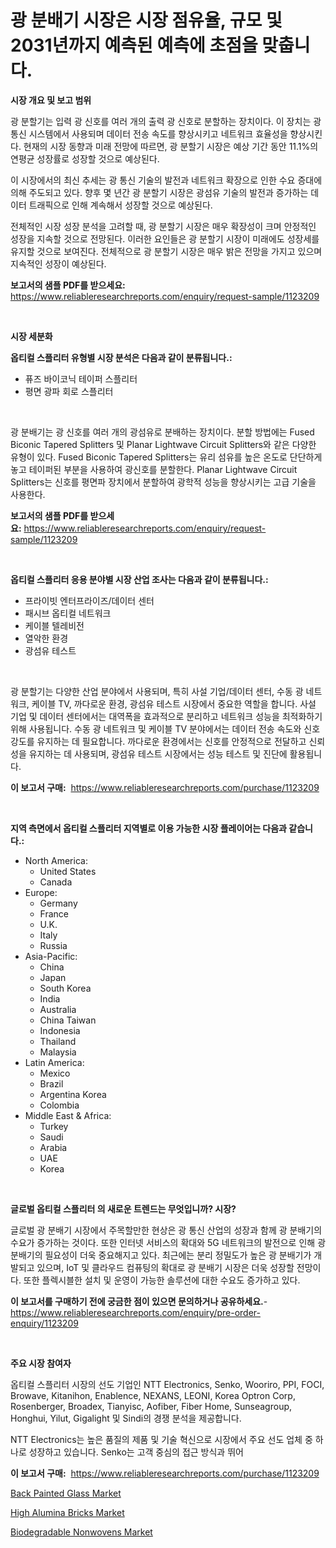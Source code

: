 <p><h1>광 분배기 시장은 시장 점유율, 규모 및 2031년까지 예측된 예측에 초점을 맞춥니다.</h1></p><p><strong>시장 개요 및 보고 범위</strong></p>
<p><p>광 분할기는 입력 광 신호를 여러 개의 출력 광 신호로 분할하는 장치이다. 이 장치는 광 통신 시스템에서 사용되며 데이터 전송 속도를 향상시키고 네트워크 효율성을 향상시킨다. 현재의 시장 동향과 미래 전망에 따르면, 광 분할기 시장은 예상 기간 동안 11.1%의 연평균 성장률로 성장할 것으로 예상된다.</p><p>이 시장에서의 최신 추세는 광 통신 기술의 발전과 네트워크 확장으로 인한 수요 증대에 의해 주도되고 있다. 향후 몇 년간 광 분할기 시장은 광섬유 기술의 발전과 증가하는 데이터 트래픽으로 인해 계속해서 성장할 것으로 예상된다.</p><p>전체적인 시장 성장 분석을 고려할 때, 광 분할기 시장은 매우 확장성이 크며 안정적인 성장을 지속할 것으로 전망된다. 이러한 요인들은 광 분할기 시장이 미래에도 성장세를 유지할 것으로 보여진다. 전체적으로 광 분할기 시장은 매우 밝은 전망을 가지고 있으며 지속적인 성장이 예상된다.</p></p>
<p><strong>보고서의 샘플 PDF를 받으세요:</strong> <a href="https://www.reliableresearchreports.com/enquiry/request-sample/1123209">https://www.reliableresearchreports.com/enquiry/request-sample/1123209</a></p>
<p>&nbsp;</p>
<p><strong>시장 세분화</strong></p>
<p><strong>옵티컬 스플리터 유형별 시장 분석은 다음과 같이 분류됩니다.:</strong></p>
<p><ul><li>퓨즈 바이코닉 테이퍼 스플리터</li><li>평면 광파 회로 스플리터</li></ul></p>
<p>&nbsp;</p>
<p><p>광 분배기는 광 신호를 여러 개의 광섬유로 분배하는 장치이다. 분할 방법에는 Fused Biconic Tapered Splitters 및 Planar Lightwave Circuit Splitters와 같은 다양한 유형이 있다. Fused Biconic Tapered Splitters는 유리 섬유를 높은 온도로 단단하게 놓고 테이퍼된 부분을 사용하여 광신호를 분할한다. Planar Lightwave Circuit Splitters는 신호를 평면파 장치에서 분할하여 광학적 성능을 향상시키는 고급 기술을 사용한다.</p></p>
<p><strong>보고서의 샘플 PDF를 받으세요:</strong>&nbsp;<a href="https://www.reliableresearchreports.com/enquiry/request-sample/1123209">https://www.reliableresearchreports.com/enquiry/request-sample/1123209</a></p>
<p>&nbsp;</p>
<p><strong> 옵티컬 스플리터 응용 분야별 시장 산업 조사는 다음과 같이 분류됩니다.:</strong></p>
<p><ul><li>프라이빗 엔터프라이즈/데이터 센터</li><li>패시브 옵티컬 네트워크</li><li>케이블 텔레비전</li><li>열악한 환경</li><li>광섬유 테스트</li></ul></p>
<p>&nbsp;</p>
<p><p>광 분할기는 다양한 산업 분야에서 사용되며, 특히 사설 기업/데이터 센터, 수동 광 네트워크, 케이블 TV, 까다로운 환경, 광섬유 테스트 시장에서 중요한 역할을 합니다. 사설 기업 및 데이터 센터에서는 대역폭을 효과적으로 분리하고 네트워크 성능을 최적화하기 위해 사용됩니다. 수동 광 네트워크 및 케이블 TV 분야에서는 데이터 전송 속도와 신호 강도를 유지하는 데 필요합니다. 까다로운 환경에서는 신호를 안정적으로 전달하고 신뢰성을 유지하는 데 사용되며, 광섬유 테스트 시장에서는 성능 테스트 및 진단에 활용됩니다.</p></p>
<p><strong>이 보고서 구매:</strong>&nbsp; <a href="https://www.reliableresearchreports.com/purchase/1123209">https://www.reliableresearchreports.com/purchase/1123209</a></p>
<p>&nbsp;</p>
<p><strong>지역 측면에서 옵티컬 스플리터 지역별로 이용 가능한 시장 플레이어는 다음과 같습니다.:</strong></p>
<p><ul>
    <li>
        North America:
        <ul>
            <li>United States</li>
            <li>Canada</li>
        </ul>
    </li>
    <li>
        Europe:
        <ul>
            <li>Germany</li>
            <li>France</li>
            <li>U.K.</li>
            <li>Italy</li>
            <li>Russia</li>
        </ul>
    </li>
    <li>
        Asia-Pacific:
        <ul>
            <li>China</li>
            <li>Japan</li>
            <li>South Korea</li>
            <li>India</li>
            <li>Australia</li>
            <li>China Taiwan</li>
            <li>Indonesia</li>
            <li>Thailand</li>
            <li>Malaysia</li>
        </ul>
    </li>
    <li>
        Latin America:
        <ul>
            <li>Mexico</li>
            <li>Brazil</li>
            <li>Argentina Korea</li>
            <li>Colombia</li>
        </ul>
    </li>
    <li>
        Middle East & Africa:
        <ul>
            <li>Turkey</li>
            <li>Saudi</li>
            <li>Arabia</li>
            <li>UAE</li>
            <li>Korea</li>
        </ul>
    </li>
    </ul></p>
<p>&nbsp;</p>
<p><strong>글로벌 옵티컬 스플리터 의 새로운 트렌드는 무엇입니까? 시장?</strong></p>
<p><p>글로벌 광 분배기 시장에서 주목할만한 현상은 광 통신 산업의 성장과 함께 광 분배기의 수요가 증가하는 것이다. 또한 인터넷 서비스의 확대와 5G 네트워크의 발전으로 인해 광 분배기의 필요성이 더욱 중요해지고 있다. 최근에는 분리 정밀도가 높은 광 분배기가 개발되고 있으며, IoT 및 클라우드 컴퓨팅의 확대로 광 분배기 시장은 더욱 성장할 전망이다. 또한 플렉시블한 설치 및 운영이 가능한 솔루션에 대한 수요도 증가하고 있다.</p></p>
<p><strong>이 보고서를 구매하기 전에 궁금한 점이 있으면 문의하거나 공유하세요.</strong>- <a href="https://www.reliableresearchreports.com/enquiry/pre-order-enquiry/1123209">https://www.reliableresearchreports.com/enquiry/pre-order-enquiry/1123209</a></p>
<p>&nbsp;</p>
<p><strong>주요 시장 참여자</strong></p>
<p><p>옵티컬 스플리터 시장의 선도 기업인 NTT Electronics, Senko, Wooriro, PPI, FOCI, Browave, Kitanihon, Enablence, NEXANS, LEONI, Korea Optron Corp, Rosenberger, Broadex, Tianyisc, Aofiber, Fiber Home, Sunseagroup, Honghui, Yilut, Gigalight 및 Sindi의 경쟁 분석을 제공합니다. </p><p>NTT Electronics는 높은 품질의 제품 및 기술 혁신으로 시장에서 주요 선도 업체 중 하나로 성장하고 있습니다. Senko는 고객 중심의 접근 방식과 뛰어</p></p>
<p><strong>이 보고서 구매:</strong>&nbsp;&nbsp;<a href="https://www.reliableresearchreports.com/purchase/1123209">https://www.reliableresearchreports.com/purchase/1123209</a></p>
<p><p><a href="https://github.com/ChiragRp1/Market-Research-Report-List-3/blob/main/back-painted-glass-market.md">Back Painted Glass Market</a></p><p><a href="https://github.com/abdelrhmankishk22/Market-Research-Report-List-3/blob/main/high-alumina-bricks-market.md">High Alumina Bricks Market</a></p><p><a href="https://github.com/joannagoyvaerts/Market-Research-Report-List-1/blob/main/biodegradable-nonwovens-market.md">Biodegradable Nonwovens Market</a></p></p>
